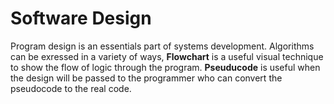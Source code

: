 # Software Design
Program design is an essentials part of systems development. Algorithms can be exressed in a variety of ways, **Flowchart** is a useful visual technique to show the flow of logic through the program. **Pseuducode** is useful when the design will be passed to the programmer who can convert the pseudocode to the real code.

